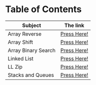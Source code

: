 # Table of Contents

| Subject | The link |
| --- | --- |
| Array Reverse | [Press Here!](./array_reverse/README.md) |
| Array Shift | [Press Here!](./array_shift/README.md) |
| Array Binary Search | [Press Here!](./array_binary_search/README.md) |
| Linked List | [Press Here!](./linked_list/README.md) |
| LL Zip | [Press Here!](./ll_zip/README.md) |
| Stacks and Queues | [Press Here!](./stacks_and_queues/README.md) |
